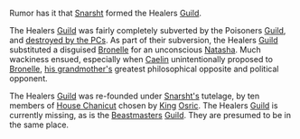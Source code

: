 Rumor has it that [Snarsht](SnarshtOfBeastmasters) formed the Healers [Guild](ChaosGuilds#healers).

The Healers [Guild](ChaosGuilds#healers) was fairly completely subverted by the Poisoners [Guild](ChaosGuilds#poisoners), and <a href="http://web.mit.edu/~dskern/www/amber/log020903.html#sect1">destroyed by the PCs</a>.  As part of their subversion, the Healers [Guild](ChaosGuilds#healers) substituted a disguised [Bronelle](BronelleOfPoisoners) for an unconscious [Natasha](CobalteanRoyalFamily#natasha).  Much wackiness ensued, especially when [Caelin](CaelinOfLaetatio) unintentionally proposed to [Bronelle](BronelleOfPoisoners), [his grandmother's](PrincessChandraOfAssassins) greatest philosophical opposite and political opponent.

The Healers [Guild](ChaosGuilds#healers) was re-founded under [Snarsht's](SnarshtOfBeastmasters) tutelage, by ten members of [House Chanicut](ChaosHouses#chanicut) chosen by [King](KingOfChaos) [Osric](OsricOfChanicut).  The Healers [Guild](ChaosGuilds#healers) is currently missing, as is the [Beastmasters](BeastmastersGuild) [Guild](ChaosGuilds#beastmasters).  They are presumed to be in the same place.
